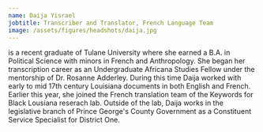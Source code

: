 ```yaml
---
name: Daija Yisrael
jobtitle: Transcriber and Translator, French Language Team
image: /assets/figures/headshots/daija.jpg
---
```

is a recent graduate of Tulane University where she earned a B.A. in Political Science with minors in French and Anthropology. She began her transcription career as an Undergraduate Africana Studies Fellow under the mentorship of Dr. Rosanne Adderley. During this time Daija worked with early to mid 17th century Louisiana documents in both English and French. Earlier this year, she joined the French translation team of the Keywords for Black Lousiana reserach lab.  Outside of the lab, Daija works in the legislative branch of Prince George's County Government as a Constituent Service Specialist for District One.